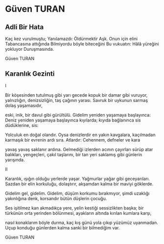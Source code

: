 # Güven TURAN

## Adli Bir Hata

Kaç kez vurulmuştu;
Yanılamazdı:
Öldürmektir Aşk.
Onun için elini
Tabancasına attığında
Bilmiyordu böyle biteceğini
Bu vukuatın:
Hâlâ yüreğini yokluyor
Duruşmasında.

Güven TURAN

## Karanlık Gezinti

I

Bir köşesinden tutulmuş gibi yarı gecede
kopuk bir damar gibi vuruyor,
yalnızlığın, denizsizliğin, taş çağının yarası.
Savruk bir uykunun sarmaş dolaş yaşamasıdır,

eski, inik, bir davul gibi gürültülü.
Gidelim yeniden yaşamaya başlayınca:
Deniz yeniden yaşamaya başlayınca kıyılarda;
kıyıda bağlanınca sis düdüklerine, sis:

Yolculuk en doğal olandır.
Oysa denizlerdir en yakın kavgalara,
kaçılmadan karmaşık bir evrenin ardı sıra.
Atlardır: Cehennem, defneler ve kara

yavaş yavaş saklanır ardına.
Gelmediği izlerden acının çayırları
sürüp atar balıkları, yengeçleri, çakıl taşlarını,
bir tan yeri saklamış gibi günlerin yarışında.




II

Karanlık, ışığın olduğu yerlerde yaşar.
Yağmurlar yağar gibi geceyarıları.
Sazdan bir elin korkuluğu,
dolaştırır, akşamdan kalma bir maviyi göklerde.

Gidelim gel, gidelim. Gidelim,
düşüm korkumu bırakmıyor,
şimdi uzaklığı yakınlığına denk,
korsandır bütün düşlerin çocuğu.

Ses  işitilmez kan akmadıkça yere,
yelin kestiği sessizlikten başka;
bir türkünün orta yerinden bölünmesi,
ayakların altında kırılan kumlara karşı,

nasıl konaklarım böyle durma,
kaç kış günü yola çıkıp yüzümüz uyanmadan.
Uçup konduğu günlerden kalma
sanki bir bilmediğim var.

Güven TURAN